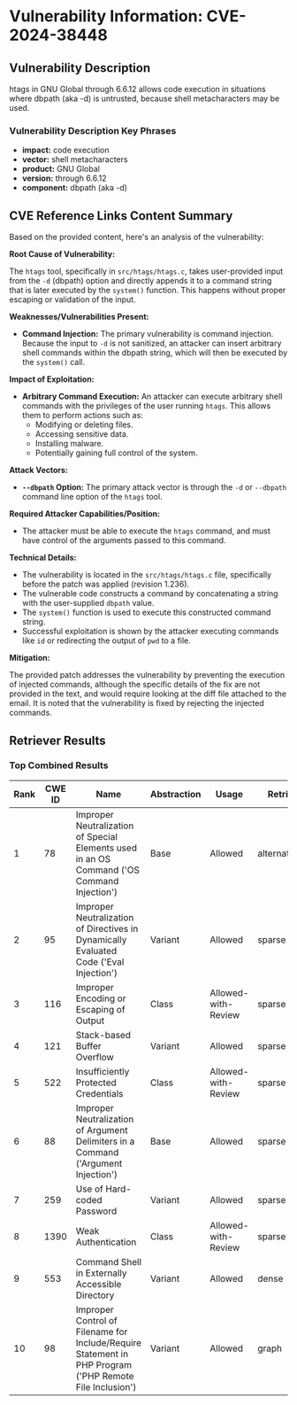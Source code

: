 # Vulnerability Information: CVE-2024-38448

## Vulnerability Description
htags in GNU Global through 6.6.12 allows code execution in situations where dbpath (aka -d) is untrusted, because shell metacharacters may be used.

### Vulnerability Description Key Phrases
- **impact:** code execution
- **vector:** shell metacharacters
- **product:** GNU Global
- **version:** through 6.6.12
- **component:** dbpath (aka -d)

## CVE Reference Links Content Summary
Based on the provided content, here's an analysis of the vulnerability:

**Root Cause of Vulnerability:**

The `htags` tool, specifically in `src/htags/htags.c`, takes user-provided input from the `-d` (dbpath) option and directly appends it to a command string that is later executed by the `system()` function. This happens without proper escaping or validation of the input.

**Weaknesses/Vulnerabilities Present:**

- **Command Injection:** The primary vulnerability is command injection. Because the input to `-d` is not sanitized, an attacker can insert arbitrary shell commands within the dbpath string, which will then be executed by the `system()` call.

**Impact of Exploitation:**

- **Arbitrary Command Execution:** An attacker can execute arbitrary shell commands with the privileges of the user running `htags`. This allows them to perform actions such as:
    - Modifying or deleting files.
    - Accessing sensitive data.
    - Installing malware.
    - Potentially gaining full control of the system.

**Attack Vectors:**

- **`--dbpath` Option:** The primary attack vector is through the `-d` or `--dbpath` command line option of the `htags` tool.

**Required Attacker Capabilities/Position:**

- The attacker must be able to execute the `htags` command, and must have control of the arguments passed to this command.

**Technical Details:**

- The vulnerability is located in the `src/htags/htags.c` file, specifically before the patch was applied (revision 1.236).
- The vulnerable code constructs a command by concatenating a string with the user-supplied `dbpath` value.
- The `system()` function is used to execute this constructed command string.
- Successful exploitation is shown by the attacker executing commands like `id` or redirecting the output of `pwd` to a file.

**Mitigation:**

The provided patch addresses the vulnerability by preventing the execution of injected commands, although the specific details of the fix are not provided in the text, and would require looking at the diff file attached to the email. It is noted that the vulnerability is fixed by rejecting the injected commands.

## Retriever Results

### Top Combined Results

| Rank | CWE ID | Name | Abstraction | Usage  | Retrievers | Individual Scores |
|------|--------|------|-------------|-------|------------|-------------------|
| 1 | 78 | Improper Neutralization of Special Elements used in an OS Command ('OS Command Injection') | Base | Allowed | alternate_terms | 0.800 |
| 2 | 95 | Improper Neutralization of Directives in Dynamically Evaluated Code ('Eval Injection') | Variant | Allowed | sparse | 0.043 |
| 3 | 116 | Improper Encoding or Escaping of Output | Class | Allowed-with-Review | sparse | 0.038 |
| 4 | 121 | Stack-based Buffer Overflow | Variant | Allowed | sparse | 0.036 |
| 5 | 522 | Insufficiently Protected Credentials | Class | Allowed-with-Review | sparse | 0.036 |
| 6 | 88 | Improper Neutralization of Argument Delimiters in a Command ('Argument Injection') | Base | Allowed | sparse | 0.036 |
| 7 | 259 | Use of Hard-coded Password | Variant | Allowed | sparse | 0.035 |
| 8 | 1390 | Weak Authentication | Class | Allowed-with-Review | sparse | 0.034 |
| 9 | 553 | Command Shell in Externally Accessible Directory | Variant | Allowed | dense | 0.480 |
| 10 | 98 | Improper Control of Filename for Include/Require Statement in PHP Program ('PHP Remote File Inclusion') | Variant | Allowed | graph | 0.002 |

